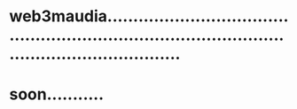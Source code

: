# web3maudia.........................................................................................................................
# soon...........
